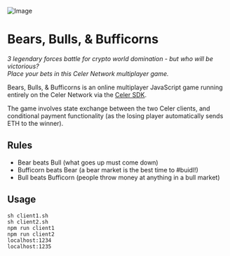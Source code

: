 ![Image](https://i.imgur.com/nX1jpOR.png "Bears, Bulls, & Bufficorns")

# Bears, Bulls, & Bufficorns

*3 legendary forces battle for crypto world domination - but who will be victorious?*<br/>*Place your bets in this Celer Network multiplayer game.*

Bears, Bulls, & Bufficorns is an online multiplayer JavaScript game running entirely on the Celer Network via the [Celer SDK](https://celer-network.github.io/).

The game involves state exchange between the two Celer clients, and conditional payment functionality (as the losing player automatically sends ETH to the winner).

## Rules

  * Bear beats Bull (what goes up must come down)
  * Bufficorn beats Bear (a bear market is the best time to #buidl!)
  * Bull beats Bufficorn (people throw money at anything in a bull market)

## Usage

```
sh client1.sh
sh client2.sh
npm run client1
npm run client2
localhost:1234
localhost:1235
```
